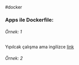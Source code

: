 #docker 

### Apps ile Dockerfile:
###### Örnek: 1
Yıpılcak çalışma ama ingilizce [link](https://www.youtube.com/watch?v=0eMU23VyzR8)
###### Örnek: 2
